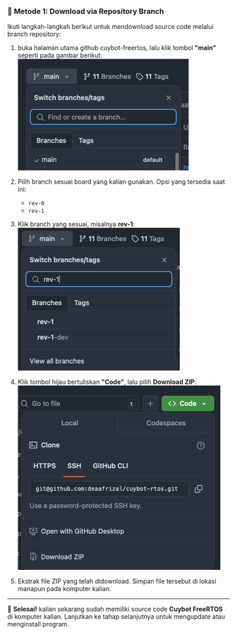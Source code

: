 ### 🔹 **Metode 1: Download via Repository Branch**
Ikuti langkah-langkah berikut untuk mendownload source code melalui branch repository:

1. buka halaman utama github cuybot-freertos, lalu klik tombol **"main"** seperti pada gambar berikut:  
   ![branch](https://github.com/deaafrizal/cuybot-rtos/blob/main/assets/image.png)

2. Pilih branch sesuai board yang kalian gunakan. Opsi yang tersedia saat ini:  
   - `rev-0`
   - `rev-1`

3. Klik branch yang sesuai, misalnya **rev-1**:  
   ![branch-rev-1](https://github.com/deaafrizal/cuybot-rtos/blob/main/assets/image-1.png)

4. Klik tombol hijau bertuliskan **"Code"**, lalu pilih **Download ZIP**:  
   ![download zip](https://github.com/deaafrizal/cuybot-rtos/blob/main/assets/image-2.png)

5. Ekstrak file ZIP yang telah didownload. Simpan file tersebut di lokasi manapun pada komputer kalian.

---

🎉 **Selesai!** kalian sekarang sudah memiliki source code **Cuybot FreeRTOS** di komputer kalian. Lanjutkan ke tahap selanjutnya untuk mengupdate atau menginstall program.